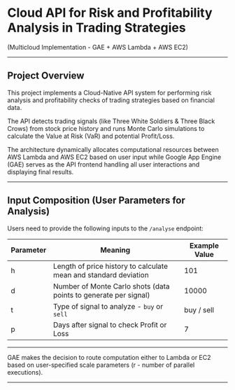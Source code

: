 # Cloud API for Risk and Profitability Analysis in Trading Strategies  
(Multicloud Implementation - GAE + AWS Lambda + AWS EC2)

---

## Project Overview

This project implements a Cloud-Native API system for performing risk analysis and profitability checks of trading strategies based on financial data.

The API detects trading signals (like Three White Soldiers & Three Black Crows) from stock price history and runs Monte Carlo simulations to calculate the Value at Risk (VaR) and potential Profit/Loss.

The architecture dynamically allocates computational resources between AWS Lambda and AWS EC2 based on user input while Google App Engine (GAE) serves as the API frontend handling all user interactions and displaying final results.

---

## Input Composition (User Parameters for Analysis)

Users need to provide the following inputs to the `/analyse` endpoint:

| Parameter | Meaning | Example Value |
|-----------|---------|----------------|
| h         | Length of price history to calculate mean and standard deviation | 101 |
| d         | Number of Monte Carlo shots (data points to generate per signal) | 10000 |
| t         | Type of signal to analyze - `buy` or `sell` | buy / sell |
| p         | Days after signal to check Profit or Loss | 7 |

---


GAE makes the decision to route computation either to Lambda or EC2 based on user-specified scale parameters (r - number of parallel executions).

---
